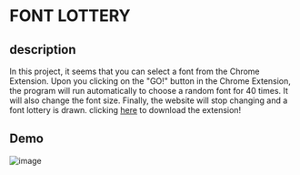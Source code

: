 # FONT LOTTERY

## description
In this project, it seems that you can select a font from the Chrome Extension. Upon you clicking on the "GO!" button in the Chrome Extension, the program will run automatically to choose a random font for 40 times. It will also change the font size. Finally, the website will stop changing and a font lottery is drawn.
clicking [here](https://github.com/ql816/abc-student-repo/raw/master/projects/miniproject4/miniproject4.zip) to download the extension!

## Demo
![image](demo.gif)
